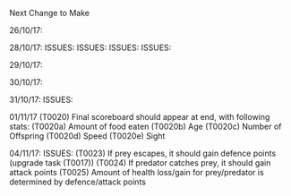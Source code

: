 Next Change to Make

26/10/17: 
    <!-- (T0001) When herbie dies, slowly decay instead of disapper. (Completed 27/10/17) -->

28/10/17:
    <!-- (T0002) Create generic die function. (Completed 29/10/17) -->
    <!-- (T0003) Create generic decay function. (Completed 29/10/17) -->
        ISSUES:
        <!-- (I0001): Above 2 functions fail with more than one of each species (causing crash) (29/10/17) -->
        <!-- (I0002): While lifeform decays, all of same species (under index of the decaying) freeze and resume movement once the decaying is removed. (29/10/17) -->
    <!-- (T0004) Generate different speeds amoungst creatures upon generation. (29/10/17) -->
        ISSUES:
            <!-- (I0003): When a creature aproaches it's prey, if the distance is not divisible by the creature's speed, it will never reach it. (29/10/17) -->
    <!-- (T0005) Regenerate leaves over time. (30/10/17) -->
    <!-- (T0006) Background colour change according to time passed (to simulate day and night). (29/10/17) -->
        ISSUES:
            <!-- (I0004): Color change clunky. Change to fade. (30/10/17) -->
            <!-- (I0005): Life forms look as bright at any time of day. Overlay the color change with high opacity. (30/10/17) -->
    <!-- (T0007) Adjust sight capability to time of day. (29/10/17) -->
        ISSUES:
            <!-- (I0006): Creatures should stop moving (lose less health) if sight drops under certain limit (30/10/17) -->
            <!-- (I0007): Animate sleep (30/10/17) -->

29/10/17:
    <!-- (T0008) Style start life button to be displayed in the middle of the screen, large, before game begins (30/10/17) -->
    <!-- (T0009) Get button to reappear if all life has ceased to exist (apart from leaves) (30/10/17) -->
    <!-- (T0010) Display leaderboard on the right, with the following attributes:
        (T0010a) Name of life form,
        (T0010b) Health bar,
        (T0010c) Sight,
        (T0010d) Speed (01/11/17) -->
    <!-- (T0011) Fade seamlessly between decay images (instead of clunky changes) (30/10/17) -->
    <!-- (T0012) If sight is below a certain level, creatures should preserve energy (sleep) (30/10/17) -->
    <!-- (T0013) Carnies should be able to start eating herbies if there are touching at all, not just if there centres are equal (30/10/17) -->

30/10/17:
    <!-- (T0014) Creatures should start small, then grow as they eat (Size proportional to health). (30/10/17) -->
    <!-- (T0015) Carnies should damage herbies before eating them entirely. (03/11/17) -->

31/10/17:
    <!-- (T0016) Refactor All Code (31/10/17) -->
        ISSUES:
            <!-- (I0009) Herbies not being removed when carnies eat them. (31/10/17) -->
            <!-- (I0010) Leaves not disappearing on reset. (01/11/17) -->
            <!-- (I0011) Creatures not growing as they eat (01/11/17)
                    SOLUTION: Was setting health = nutrition instead of health += nutrition -->
            
01/11/17
    <!-- (I0012) Food randomly disappears when other food is eaten. (01/11/17) 
            SOLUTION: Sort toEat array before removing, so it removes from the top down, not changing the index of               others as it goes. -->
    <!-- (I0013) Strange pauses in movement, possibly due to loops having to finish looping before action takes place.      (01/11/17) -->
    <!-- (T0017) REMOVED! Creatures should gain defence as they grow. -->
    <!-- (T0018) Style leaderboard (hide before game start, show during game) (03/11/17) -->
    <!-- (T0019) Make leaderboard collapsable(tuck into the side, with button (or hover maybe?) to draw out/put in again) (03/11/17) -->
    (T0020) Final scoreboard should appear at end, with following stats:
        (T0020a) Amount of food eaten
        (T0020b) Age
        (T0020c) Number of Offspring
        (T0020d) Speed
        (T0020e) Sight

04/11/17:
    <!-- (T0021) Creatures should attempt to run away if they have an active predator (04/11/17) -->
        ISSUES:
            <!-- (I0014) Creature should stop running after reached a safe distance
            (I0015) If creature has food target, at the moment, it ignores it's potentially dangerous surroundings (06/11/17) -->
    <!-- (T0022) If prey escapes, predator should reset it's target (06/11/17) -->
    (T0023) If prey escapes, it should gain defence points (upgrade task (T0017))
    (T0024) If predator catches prey, it should gain attack points
    (T0025) Amount of health loss/gain for prey/predator is determined by defence/attack points 